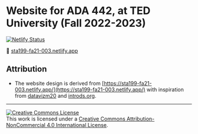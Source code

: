 # Website for ADA 442, at TED University (Fall 2022-2023)

[![Netlify Status](https://api.netlify.com/api/v1/badges/b5482937-2683-4da7-a16b-028071cd40f6/deploy-status)](https://app.netlify.com/sites/sta199-fa21-003/deploys)

:link: [sta199-fa21-003.netlify.app](https://sta199-fa21-003.netlify.app/)

<!--- ## Colors -->

<!--- - primary color: #4187aa -->
<!--- - main accent: #07acac -->

## Attribution

- The website design is derived from [https://sta199-fa21-003.netlify.app/](https://sta199-fa21-003.netlify.app/) with inspiration from [datavizm20](https://datavizm20.classes.andrewheiss.com) and [introds.org](https://introds.org/).

<hr> 

<a rel="license" href="http://creativecommons.org/licenses/by-nc/4.0/"><img alt="Creative Commons License" style="border-width:0" src="https://i.creativecommons.org/l/by-nc/4.0/88x31.png" /></a><br />This work is licensed under a <a rel="license" href="http://creativecommons.org/licenses/by-nc/4.0/">Creative Commons Attribution-NonCommercial 4.0 International License</a>.

